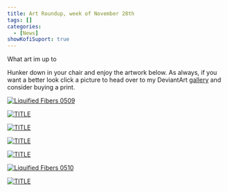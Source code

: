 ```yaml
---
title: Art Roundup, week of November 28th
tags: []
categories:
  - [News]
showKofiSuport: true
---
```

What art im up to<!-- more -->

Hunker down in your chair and enjoy the artwork below. As always, if you want a better look click a picture to head over to my DeviantArt [gallery](https://www.deviantart.com/stevenmeehan/gallery/all) and consider buying a print.

<div class="center">

[![Liquified Fibers 0509](IMAGE-LINK "Liquified Fibers 0509")](PAGE-URL)

</div>

<div class="center">

[![TITLE](IMAGE-LINK "TITLE")](PAGE-URL)

</div>

<div class="center">

[![TITLE](IMAGE-LINK "TITLE")](PAGE-URL)

</div>

<div class="center">

[![TITLE](IMAGE-LINK "TITLE")](PAGE-URL)

</div>

<div class="center">

[![TITLE](IMAGE-LINK "TITLE")](PAGE-URL)

</div>

<div class="center">

[![Liquified Fibers 0510](IMAGE-LINK "Liquified Fibers 0510")](PAGE-URL)

</div>

<div class="center">

[![TITLE](IMAGE-LINK "TITLE")](PAGE-URL)

</div>